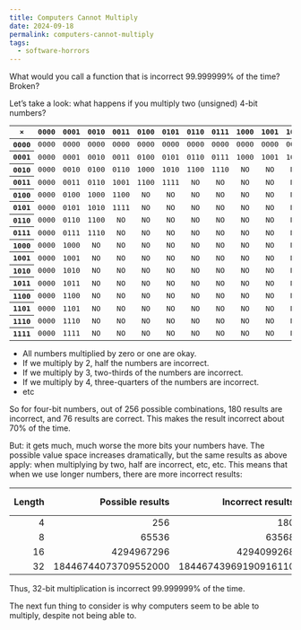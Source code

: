 ```yaml
---
title: Computers Cannot Multiply
date: 2024-09-18
permalink: computers-cannot-multiply
tags:
  - software-horrors
---
```


What would you call a function that is incorrect 99.999999% of the time? Broken?

Let’s take a look: what happens if you multiply two (unsigned) 4-bit numbers?

<table  style="font-family: monospace !important; text-align: center">
    <thead>
        <tr>
            <th>×</th>
            <th>0000</th>
            <th>0001</th>
            <th>0010</th>
            <th>0011</th>
            <th>0100</th>
            <th>0101</th>
            <th>0110</th>
            <th>0111</th>
            <th>1000</th>
            <th>1001</th>
            <th>1010</th>
            <th>1011</th>
            <th>1100</th>
            <th>1101</th>
            <th>1110</th>
            <th>1111</th>
        </tr>
    </thead>
    <tbody>
        <tr>
            <th scope="row">0000</th>
            <td>0000</td>
            <td>0000</td>
            <td>0000</td>
            <td>0000</td>
            <td>0000</td>
            <td>0000</td>
            <td>0000</td>
            <td>0000</td>
            <td>0000</td>
            <td>0000</td>
            <td>0000</td>
            <td>0000</td>
            <td>0000</td>
            <td>0000</td>
            <td>0000</td>
            <td>0000</td>
        </tr>
        <tr>
            <th scope="row">0001</th>
            <td>0000</td>
            <td>0001</td>
            <td>0010</td>
            <td>0011</td>
            <td>0100</td>
            <td>0101</td>
            <td>0110</td>
            <td>0111</td>
            <td>1000</td>
            <td>1001</td>
            <td>1010</td>
            <td>1011</td>
            <td>1100</td>
            <td>1101</td>
            <td>1110</td>
            <td>1111</td>
        </tr>
        <tr>
            <th scope="row">0010</th>
            <td>0000</td>
            <td>0010</td>
            <td>0100</td>
            <td>0110</td>
            <td>1000</td>
            <td>1010</td>
            <td>1100</td>
            <td>1110</td>
            <td>NO</td>
            <td>NO</td>
            <td>NO</td>
            <td>NO</td>
            <td>NO</td>
            <td>NO</td>
            <td>NO</td>
            <td>NO</td>
        </tr>
        <tr>
            <th scope="row">0011</th>
            <td>0000</td>
            <td>0011</td>
            <td>0110</td>
            <td>1001</td>
            <td>1100</td>
            <td>1111</td>
            <td>NO</td>
            <td>NO</td>
            <td>NO</td>
            <td>NO</td>
            <td>NO</td>
            <td>NO</td>
            <td>NO</td>
            <td>NO</td>
            <td>NO</td>
            <td>NO</td>
        </tr>
        <tr>
            <th scope="row">0100</th>
            <td>0000</td>
            <td>0100</td>
            <td>1000</td>
            <td>1100</td>
            <td>NO</td>
            <td>NO</td>
            <td>NO</td>
            <td>NO</td>
            <td>NO</td>
            <td>NO</td>
            <td>NO</td>
            <td>NO</td>
            <td>NO</td>
            <td>NO</td>
            <td>NO</td>
            <td>NO</td>
        </tr>
        <tr>
            <th scope="row">0101</th>
            <td>0000</td>
            <td>0101</td>
            <td>1010</td>
            <td>1111</td>
            <td>NO</td>
            <td>NO</td>
            <td>NO</td>
            <td>NO</td>
            <td>NO</td>
            <td>NO</td>
            <td>NO</td>
            <td>NO</td>
            <td>NO</td>
            <td>NO</td>
            <td>NO</td>
            <td>NO</td>
        </tr>
        <tr>
            <th scope="row">0110</th>
            <td>0000</td>
            <td>0110</td>
            <td>1100</td>
            <td>NO</td>
            <td>NO</td>
            <td>NO</td>
            <td>NO</td>
            <td>NO</td>
            <td>NO</td>
            <td>NO</td>
            <td>NO</td>
            <td>NO</td>
            <td>NO</td>
            <td>NO</td>
            <td>NO</td>
            <td>NO</td>
        </tr>
        <tr>
            <th scope="row">0111</th>
            <td>0000</td>
            <td>0111</td>
            <td>1110</td>
            <td>NO</td>
            <td>NO</td>
            <td>NO</td>
            <td>NO</td>
            <td>NO</td>
            <td>NO</td>
            <td>NO</td>
            <td>NO</td>
            <td>NO</td>
            <td>NO</td>
            <td>NO</td>
            <td>NO</td>
            <td>NO</td>
        </tr>
        <tr>
            <th scope="row">1000</th>
            <td>0000</td>
            <td>1000</td>
            <td>NO</td>
            <td>NO</td>
            <td>NO</td>
            <td>NO</td>
            <td>NO</td>
            <td>NO</td>
            <td>NO</td>
            <td>NO</td>
            <td>NO</td>
            <td>NO</td>
            <td>NO</td>
            <td>NO</td>
            <td>NO</td>
            <td>NO</td>
        </tr>
        <tr>
            <th scope="row">1001</th>
            <td>0000</td>
            <td>1001</td>
            <td>NO</td>
            <td>NO</td>
            <td>NO</td>
            <td>NO</td>
            <td>NO</td>
            <td>NO</td>
            <td>NO</td>
            <td>NO</td>
            <td>NO</td>
            <td>NO</td>
            <td>NO</td>
            <td>NO</td>
            <td>NO</td>
            <td>NO</td>
        </tr>
        <tr>
            <th scope="row">1010</th>
            <td>0000</td>
            <td>1010</td>
            <td>NO</td>
            <td>NO</td>
            <td>NO</td>
            <td>NO</td>
            <td>NO</td>
            <td>NO</td>
            <td>NO</td>
            <td>NO</td>
            <td>NO</td>
            <td>NO</td>
            <td>NO</td>
            <td>NO</td>
            <td>NO</td>
            <td>NO</td>
        </tr>
        <tr>
            <th scope="row">1011</th>
            <td>0000</td>
            <td>1011</td>
            <td>NO</td>
            <td>NO</td>
            <td>NO</td>
            <td>NO</td>
            <td>NO</td>
            <td>NO</td>
            <td>NO</td>
            <td>NO</td>
            <td>NO</td>
            <td>NO</td>
            <td>NO</td>
            <td>NO</td>
            <td>NO</td>
            <td>NO</td>
        </tr>
        <tr>
            <th scope="row">1100</th>
            <td>0000</td>
            <td>1100</td>
            <td>NO</td>
            <td>NO</td>
            <td>NO</td>
            <td>NO</td>
            <td>NO</td>
            <td>NO</td>
            <td>NO</td>
            <td>NO</td>
            <td>NO</td>
            <td>NO</td>
            <td>NO</td>
            <td>NO</td>
            <td>NO</td>
            <td>NO</td>
        </tr>
        <tr>
            <th scope="row">1101</th>
            <td>0000</td>
            <td>1101</td>
            <td>NO</td>
            <td>NO</td>
            <td>NO</td>
            <td>NO</td>
            <td>NO</td>
            <td>NO</td>
            <td>NO</td>
            <td>NO</td>
            <td>NO</td>
            <td>NO</td>
            <td>NO</td>
            <td>NO</td>
            <td>NO</td>
            <td>NO</td>
        </tr>
        <tr>
            <th scope="row">1110</th>
            <td>0000</td>
            <td>1110</td>
            <td>NO</td>
            <td>NO</td>
            <td>NO</td>
            <td>NO</td>
            <td>NO</td>
            <td>NO</td>
            <td>NO</td>
            <td>NO</td>
            <td>NO</td>
            <td>NO</td>
            <td>NO</td>
            <td>NO</td>
            <td>NO</td>
            <td>NO</td>
        </tr>
        <tr>
            <th scope="row">1111</th>
            <td>0000</td>
            <td>1111</td>
            <td>NO</td>
            <td>NO</td>
            <td>NO</td>
            <td>NO</td>
            <td>NO</td>
            <td>NO</td>
            <td>NO</td>
            <td>NO</td>
            <td>NO</td>
            <td>NO</td>
            <td>NO</td>
            <td>NO</td>
            <td>NO</td>
            <td>NO</td>
        </tr>
    </tbody>
</table>

- All numbers multiplied by zero or one are okay.
- If we multiply by 2, half the numbers are incorrect.
- If we multiply by 3, two-thirds of the numbers are incorrect.
- If we multiply by 4, three-quarters of the numbers are incorrect.
- etc

So for four-bit numbers, out of 256 possible combinations, 180 results are incorrect, and 76 results are correct. This makes the result incorrect about 70% of the time.

But: it gets much, much worse the more bits your numbers have. The possible value space increases dramatically, but the same results as above apply: when multiplying by two, half are incorrect, etc, etc. This means that when we use longer numbers, there are more incorrect results:

| Length | Possible results     |    Incorrect results | Percentage incorrect |
| -----: | -------------------: | -------------------: | -------------------: |
| 4 | 256 | 180 | 70% |
|      8 | 65536                |                63568 | 97%                  |
|     16 | 4294967296           |           4294099268 | 99.98%               |
|     32 | 18446744073709552000 | 18446743969190916110 | 99.999999%           |

Thus, 32-bit multiplication is incorrect 99.999999% of the time.

The next fun thing to consider is why computers seem to be able to multiply, despite not being able to.
